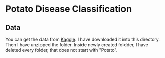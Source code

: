 # Potato Disease Classification


## Data
You can get the data from [Kaggle](https://www.kaggle.com/datasets/arjuntejaswi/plant-village). I have downloaded it into this directory. Then I have unzipped the folder. Inside newly created foldder, I have deleted every folder, that does not start with "Potato".